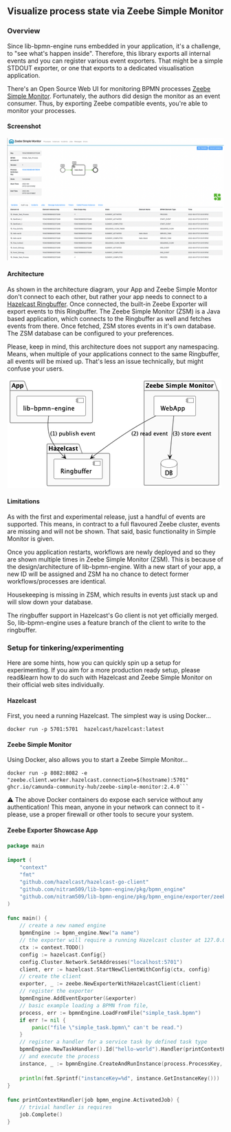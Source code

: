 
## Visualize process state via Zeebe Simple Monitor

### Overview

Since lib-bpmn-engine runs embedded in your application,
it's a challenge, to "see what's happen inside". Therefore, this library exports 
all internal events and you can register various event exporters.
That might be a simple STDOUT exporter, or one that exports to a dedicated visualisation application.

There's an Open Source Web UI for monitoring BPMN processes [Zeebe Simple Monitor](https://github.com/camunda-community-hub/zeebe-simple-monitor).
Fortunately, the authors did design the monitor as an event consumer.
Thus, by exporting Zeebe compatible events, you're able to monitor your processes.

#### Screenshot

![screenshot](./examples/zeebe_exporter/zeebe-simple-monitor-screenshot.png)

#### Architecture

As shown in the architecture diagram, your App and Zeebe Simple Montor don't
connect to each other, but rather your app needs to connect to a [Hazelcast Ringbuffer](https://docs.hazelcast.com/imdg/4.2/data-structures/ringbuffer).
Once connected, the built-in Zeebe Exporter will export events to this Ringbuffer.
The Zeebe Simple Monitor (ZSM) is a Java based application, which connects to the Ringbuffer
as well and fetches events from there. Once fetched, ZSM stores events in it's own database.
The ZSM database can be configured to your preferences.

Please, keep in mind, this architecture does not support any namespacing.
Means, when multiple of your applications connect to the same Ringbuffer,
all events will be mixed up. That's less an issue technically, but might confuse your users.

![architecture](./examples/zeebe_exporter/architecture.png)

#### Limitations

As with the first and experimental release, just a handful of events are supported.
This means, in contract to a full flavoured Zeebe cluster, events are missing
and will not be shown. That said, basic functionality in Simple Monitor is given.

Once you application restarts, workflows are newly deployed and so they are shown
multiple times in Zeebe Simple Monitor (ZSM). This is because of the design/architecture
of lib-bpmn-engine. With a new start of your app, a new ID will be assigned
and ZSM ha no chance to detect former workflows/processes are identical.

Housekeeping is missing in ZSM, which results in events just stack up and will slow down your database.

The ringbuffer support in Hazelcast's Go client is not yet officially merged.
So, lib-bpmn-engine uses a feature branch of the client to write to the ringbuffer.

### Setup for tinkering/experimenting

Here are some hints, how you can quickly spin up a setup for experimenting.
If you aim for a more production ready setup, please read&learn how to do such
with Hazelcast and Zeebe Simple Monitor on their official web sites individually.

#### Hazelcast

First, you need a running Hazelcast. The simplest way is using Docker...
```shell
docker run -p 5701:5701  hazelcast/hazelcast:latest
```

#### Zeebe Simple Monitor

Using Docker, also allows you to start a Zeebe Simple Monitor...
```shell
docker run -p 8082:8082 -e "zeebe.client.worker.hazelcast.connection=$(hostname):5701" ghcr.io/camunda-community-hub/zeebe-simple-monitor:2.4.0```
```

⚠️ The above Docker containers do expose each service without any authentication!
This mean, anyone in your network can connect to it - please, use a proper firewall
or other tools to secure your system.

#### Zeebe Exporter Showcase App

<!-- MARKDOWN-AUTO-DOCS:START (CODE:src=./examples/zeebe_exporter/zeebe_exporter.go) -->
<!-- The below code snippet is automatically added from ./examples/zeebe_exporter/zeebe_exporter.go -->
```go
package main

import (
	"context"
	"fmt"
	"github.com/hazelcast/hazelcast-go-client"
	"github.com/nitram509/lib-bpmn-engine/pkg/bpmn_engine"
	"github.com/nitram509/lib-bpmn-engine/pkg/bpmn_engine/exporter/zeebe"
)

func main() {
	// create a new named engine
	bpmnEngine := bpmn_engine.New("a name")
	// the exporter will require a running Hazelcast cluster at 127.0.0.1:5701
	ctx := context.TODO()
	config := hazelcast.Config{}
	config.Cluster.Network.SetAddresses("localhost:5701")
	client, err := hazelcast.StartNewClientWithConfig(ctx, config)
	// create the client
	exporter, _ := zeebe.NewExporterWithHazelcastClient(client)
	// register the exporter
	bpmnEngine.AddEventExporter(&exporter)
	// basic example loading a BPMN from file,
	process, err := bpmnEngine.LoadFromFile("simple_task.bpmn")
	if err != nil {
		panic("file \"simple_task.bpmn\" can't be read.")
	}
	// register a handler for a service task by defined task type
	bpmnEngine.NewTaskHandler().Id("hello-world").Handler(printContextHandler)
	// and execute the process
	instance, _ := bpmnEngine.CreateAndRunInstance(process.ProcessKey, nil)

	println(fmt.Sprintf("instanceKey=%d", instance.GetInstanceKey()))
}

func printContextHandler(job bpmn_engine.ActivatedJob) {
	// trivial handler is requires
	job.Complete()
}
```
<!-- MARKDOWN-AUTO-DOCS:END -->
